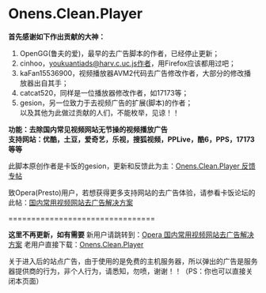 Onens.Clean.Player
================================
**首先感谢如下作出贡献的大神：**  
1. OpenGG(鲁夫的爱)，最早的去广告脚本的作者，已经停止更新；  
2. cinhoo，youkuantiads@harv.c.uc.js作者，用Firefox应该都用过吧；  
3. kaFan15536900，视频播放器AVM2代码去广告修改作者，大部分的修改播放器出自其手；  
4. catcat520，同样是一位播放器修改作者，如17173等；  
5. gesion，另一位致力于去视频广告的扩展(脚本)的作者；  
以及其他为此做过贡献的人们，不能枚举，见谅！！

**功能：去除国内常见视频网站无节操的视频播放广告**  
**支持网站：优酷，土豆，爱奇艺，乐视，搜狐视频，PPLive，酷6，PPS，17173等等**

此脚本原创作者是卡饭的gesion，更新和反馈此为主：[Onens.Clean.Player 反馈专帖](http://bbs.kafan.cn/thread-1699907-1-1.html)

致Opera(Presto)用户，若想获得更多支持网站的去广告体验，请参看卡饭论坛的此帖：[国内常用视频网站去广告解决方案](http://bbs.kafan.cn/thread-1669638-1-1.html)

================================

**这里不再更新，如有需要**
新用户请跳转到：[Opera 国内常用视频网站去广告解决方案](http://dxdragon.cwsurf.de/solution-for-blocking-video-ads-with-opera.html)
老用户直接下载：[Onens.Clean.Player](http://dxdragon.cwsurf.de/cleanplayer/Onens.Clean.Player.user.js)

关于进入后的站点广告，由于使用的是免费的主机服务器，所以弹出的广告是服务器提供商的行为，非个人行为，请悉知，勿喷，谢谢！！（PS：你也可以直接关闭本页面）
